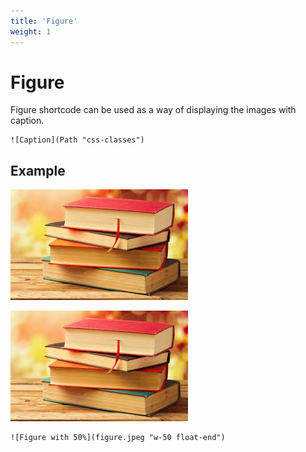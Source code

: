 ```yaml
---
title: 'Figure'
weight: 1
---
```


# Figure

Figure shortcode can be used as a way of displaying the images with caption.

```tpl
![Caption](Path "css-classes")
```

## Example

![Figure with 50%](figure.jpeg "w-50 float-end")

![Figure with 50%](figure-2.jpeg "w-50 float-end")


```tpl
![Figure with 50%](figure.jpeg "w-50 float-end")
```